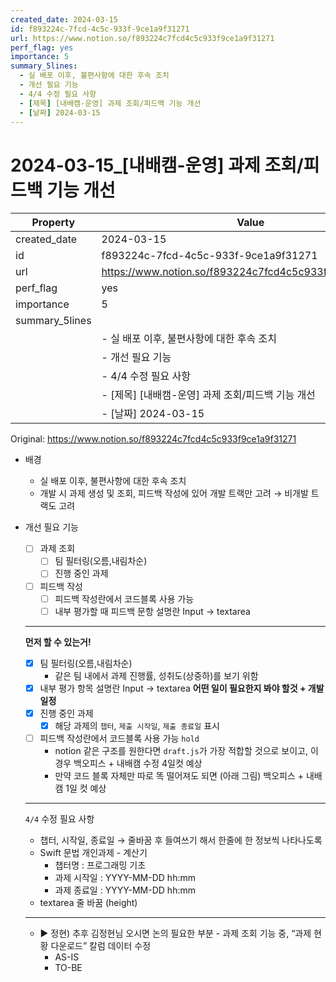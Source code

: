 ```yaml
---
created_date: 2024-03-15
id: f893224c-7fcd-4c5c-933f-9ce1a9f31271
url: https://www.notion.so/f893224c7fcd4c5c933f9ce1a9f31271
perf_flag: yes
importance: 5
summary_5lines:
  - 실 배포 이후, 불편사항에 대한 후속 조치
  - 개선 필요 기능
  - 4/4 수정 필요 사항
  - [제목] [내배캠-운영] 과제 조회/피드백 기능 개선
  - [날짜] 2024-03-15
---
```


# 2024-03-15_[내배캠-운영] 과제 조회/피드백 기능 개선

| Property | Value |
| --- | --- |
| created_date | 2024-03-15 |
| id | f893224c-7fcd-4c5c-933f-9ce1a9f31271 |
| url | https://www.notion.so/f893224c7fcd4c5c933f9ce1a9f31271 |
| perf_flag | yes |
| importance | 5 |
| summary_5lines | |
|  | - 실 배포 이후, 불편사항에 대한 후속 조치 |
|  | - 개선 필요 기능 |
|  | - 4/4 수정 필요 사항 |
|  | - [제목] [내배캠-운영] 과제 조회/피드백 기능 개선 |
|  | - [날짜] 2024-03-15 |

Original: https://www.notion.so/f893224c7fcd4c5c933f9ce1a9f31271

- 배경
  - 실 배포 이후, 불편사항에 대한 후속 조치
  - 개발 시 과제 생성 및 조회, 피드백 작성에 있어 개발 트랙만 고려 → 비개발 트랙도 고려
- 개선 필요 기능
  - [ ] 과제 조회
    - [ ] 팀 필터링(오름,내림차순)
    - [ ] 진행 중인 과제
  - [ ] 피드백 작성
    - [ ] 피드백 작성란에서 코드블록 사용 가능
    - [ ] 내부 평가할 때 피드백 문항 설명란 Input → textarea

  ---
  **먼저 할 수 있는거!**
  - [x] 팀 필터링(오름,내림차순)
    - 같은 팀 내에서 과제 진행률, 성취도(상중하)를 보기 위함
  - [x] 내부 평가 항목 설명란 Input → textarea
  **어떤 일이 필요한지 봐야 할것 + 개발 일정**
  - [x] 진행 중인 과제
    - [x] 해당 과제의 `챕터`, `제출 시작일`, `제출 종료일` 표시
  - [ ] 피드백 작성란에서 코드블록 사용 가능 `hold`
    - notion 같은 구조를 원한다면 `draft.js`가 가장 적합할 것으로 보이고, 이 경우 백오피스 + 내배캠 수정 4일컷 예상
    - 만약 코드 블록 자체만 따로 똑 떨어져도 되면 (아래 그림) 백오피스 + 내배캠  1일 컷 예상

  ---
  `4/4` 수정 필요 사항
  - 챕터, 시작일, 종료일 → 줄바꿈 후 들여쓰기 해서 한줄에 한 정보씩 나타나도록
  - Swift 문법 개인과제 - 계산기
    - 챕터명 : 프로그래밍 기초
    - 과제 시작일 : YYYY-MM-DD hh:mm
    - 과제 종료일 : YYYY-MM-DD hh:mm
  - textarea 줄 바꿈 (height) 

  ---
  - ▶ 정현) 추후 김정현님 오시면 논의 필요한 부분 - 과제 조회 기능 중, “과제 현황 다운로드” 칼럼 데이터 수정
    - AS-IS
    - TO-BE
